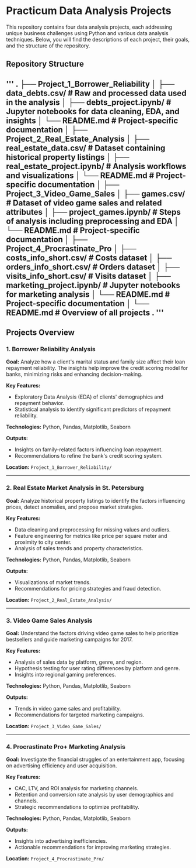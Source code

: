 # Practicum Data Analysis Projects

This repository contains four data analysis projects, each addressing unique business challenges using Python and various data analysis techniques. Below, you will find the descriptions of each project, their goals, and the structure of the repository.

## Repository Structure
'''
.
├── Project_1_Borrower_Reliability
│   ├── data_debts.csv/         # Raw and processed data used in the analysis
│   ├── debts_project.ipynb/    # Jupyter notebooks for data cleaning, EDA, and insights
│   └── README.md     # Project-specific documentation
│
├── Project_2_Real_Estate_Analysis
│   ├── real_estate_data.csv/         # Dataset containing historical property listings
│   ├── real_estate_project.ipynb/    # Analysis workflows and visualizations
│   └── README.md     # Project-specific documentation
│
├── Project_3_Video_Game_Sales
│   ├── games.csv/         # Dataset of video game sales and related attributes
│   ├── project_games.ipynb/    # Steps of analysis including preprocessing and EDA
│   └── README.md     # Project-specific documentation
│
├── Project_4_Procrastinate_Pro
│   ├── costs_info_short.csv/         # Costs dataset
│   ├── orders_info_short.csv/         # Orders dataset
│   ├── visits_info_short.csv/         # Visits dataset
│   ├── marketing_project.ipynb/    # Jupyter notebooks for marketing analysis
│   └── README.md     # Project-specific documentation
│
└── README.md         # Overview of all projects
.
'''
---

## Projects Overview

### 1. Borrower Reliability Analysis
**Goal:** Analyze how a client's marital status and family size affect their loan repayment reliability. The insights help improve the credit scoring model for banks, minimizing risks and enhancing decision-making.

**Key Features:**
- Exploratory Data Analysis (EDA) of clients' demographics and repayment behavior.
- Statistical analysis to identify significant predictors of repayment reliability.

**Technologies:** Python, Pandas, Matplotlib, Seaborn

**Outputs:**
- Insights on family-related factors influencing loan repayment.
- Recommendations to refine the bank's credit scoring system.

**Location:** `Project_1_Borrower_Reliability/`

---

### 2. Real Estate Market Analysis in St. Petersburg
**Goal:** Analyze historical property listings to identify the factors influencing prices, detect anomalies, and propose market strategies.

**Key Features:**
- Data cleaning and preprocessing for missing values and outliers.
- Feature engineering for metrics like price per square meter and proximity to city center.
- Analysis of sales trends and property characteristics.

**Technologies:** Python, Pandas, Matplotlib, Seaborn

**Outputs:**
- Visualizations of market trends.
- Recommendations for pricing strategies and fraud detection.

**Location:** `Project_2_Real_Estate_Analysis/`

---

### 3. Video Game Sales Analysis
**Goal:** Understand the factors driving video game sales to help prioritize bestsellers and guide marketing campaigns for 2017.

**Key Features:**
- Analysis of sales data by platform, genre, and region.
- Hypothesis testing for user rating differences by platform and genre.
- Insights into regional gaming preferences.

**Technologies:** Python, Pandas, Matplotlib, Seaborn

**Outputs:**
- Trends in video game sales and profitability.
- Recommendations for targeted marketing campaigns.

**Location:** `Project_3_Video_Game_Sales/`

---

### 4. Procrastinate Pro+ Marketing Analysis
**Goal:** Investigate the financial struggles of an entertainment app, focusing on advertising efficiency and user acquisition.

**Key Features:**
- CAC, LTV, and ROI analysis for marketing channels.
- Retention and conversion rate analysis by user demographics and channels.
- Strategic recommendations to optimize profitability.

**Technologies:** Python, Pandas, Matplotlib, Seaborn

**Outputs:**
- Insights into advertising inefficiencies.
- Actionable recommendations for improving marketing strategies.

**Location:** `Project_4_Procrastinate_Pro/`
